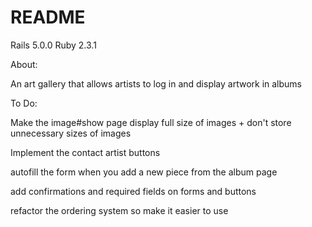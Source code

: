 # README

Rails 5.0.0
Ruby 2.3.1

About:

An art gallery that allows artists to log in and display artwork in albums



To Do:

Make the image#show page display full size of images + don't store unnecessary sizes of images

Implement the contact artist buttons

autofill the form when you add a new piece from the album page

add confirmations and required fields on forms and buttons

refactor the ordering system so make it easier to use
